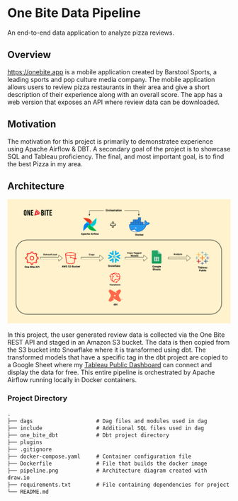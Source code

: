 # One Bite Data Pipeline

An end-to-end data application to analyze pizza reviews.

## Overview
https://onebite.app is a mobile application created by Barstool Sports, a leading sports and pop culture media company. The mobile application allows users to review pizza restaurants in their area and give a short description of their experience along with an overall score. The app has a web version that exposes an API where review data can be downloaded.

## Motivation
The motivation for this project is primarily to demonstratee experience using Apache Airflow & DBT. A secondary goal of the project is to showcase SQL and Tableau proficiency. The final, and most important goal, is to find the best Pizza in my area.  


## Architecture
<img src="https://github.com/alecryan88/one_bite/blob/main/pipeline.png" width=100% height=10%>

In this project, the user generated review data is collected via the One Bite REST API and staged in an Amazon S3 bucket. The data is then copied from the S3 bucket into Snowflake where it is transformed using dbt. The transformed models that have a specific tag in the dbt project are copied to a Google Sheet where my [Tableau Public Dashboard](https://public.tableau.com/app/profile/alec7813/viz/OneBiteMetrics/OneBiteMetrics) can connect and display the data for free. This entire pipeline is orchestrated by Apache Airflow running locally in Docker containers. 


### Project Directory

    .
    ├── dags                    # Dag files and modules used in dag
    ├── include                 # Additional SQL files used in dag
    ├── one_bite_dbt            # Dbt project directory
    ├── plugins                 
    ├── .gitignore              
    ├── docker-compose.yaml     # Container configuration file
    ├── Dockerfile              # File that builds the docker image
    ├── pipeline.png            # Architecture diagram created with draw.io
    ├── requirements.txt        # File containing dependencies for project
    └── README.md
